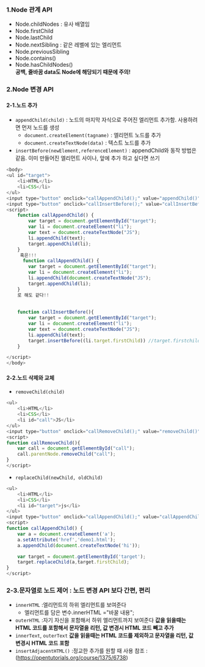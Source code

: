 ### 1.Node 관계 API
- Node.childNodes : 유사 배열임
- Node.firstChild
- Node.lastChild
- Node.nextSibling : 같은 레벨에 있는 엘리먼트
- Node.previousSibling
- Node.contains()
- Node.hasChildNodes()
<br> **공백, 줄바꿈 data도 Node에 해당되기 때문에 주의!**

### 2.Node 변경 API
#### 2-1.노드 추가
- `appendChild(child)` : 노드의 마지막 자식으로 주어진 엘리먼트 추가함. 사용하려면 먼저 노드를 생성
    + `document.createElement(tagname)` : 엘리먼트 노드를 추가
    + `document.createTextNode(data)` : 텍스트 노드를 추가
- `insertBefore(newElement,referenceElement)`
: appendChild와 동작 방법은 같음. 이미 만들어진 엘리먼트 사이나, 앞에 추가 하고 싶다면 쓰기
```javascript
<body>
<ul id="target">
    <li>HTML</li>
    <li>CSS</li>
</ul>
<input type="button" onclick="callAppendChild();" value="appendChild()"/>
<input type="button" onclick="callInsertBefore();" value="callInsertBefore()"/>
<script>
    function callAppendChild() {
        var target = document.getElementById("target");
        var li = document.createElement("li");
        var text = document.createTextNode("JS");
        li.appendChild(text);
        target.appendChild(li);
    }
     혹은!!! 
      function callAppendChild() {
        var target = document.getElementById("target");
        var li = document.createElement("li");
        li.appendChild(document.createTextNode("JS");
        target.appendChild(li);
    }
    로 해도 같다!!
    
    
    function callInsertBefore(){
        var target = document.getElementById("target");
        var li = document.createElement("li");
        var text = document.createTextNode("JS");
        li.appendChild(text);
        target.insertBefore((li.target.firstChild)) //target.firstchild(text노드)의 앞에 추가
    }

</script>
</body>
```
#### 2-2.노드 삭제와 교체
- `removeChild(child)`
```javascript
<ul>
    <li>HTML</li>
    <li>CSS</li>
    <li id="call">JS</li>
</ul>
<input type="button" onclick="callRemoveChild();" value="removeChild()"/>
<script>
function callRemoveChild(){
    var call = document.getElementById("call");
    call.parentNode.removeChild("call");
}
</script>
```

- `replaceChild(newChild, oldChild)`
```javascript
<ul>
    <li>HTML</li>
    <li>CSS</li>
    <li id="target">js</li>
</ul>
<input type="button" onclick="callAppendChild();" value="callAppendChild"/>
<script>
function callAppendChild() {
    var a = document.createElement('a');
    a.setAttribute('href','demo1.html');
    a.appendChild(document.createTextNode('hi'));

    var target = document.getElementById('target');
    target.replaceChild(a,target.firstChild);
}
</script>
```
### 2-3.문자열로 노드 제어 : 노드 변경 API 보다 간편, 편리
- `innerHTML` :엘리먼트의 하위 엘리먼트를 보여준다
    + 엘리먼트를 담은 변수.innerHTML ="바꿀 내용";
- `outerHTML` :자기 자신을 포함해서 하위 엘리먼트까지 보여준다
**값을 읽을때는 HTML 코드를 포함해서 문자열을 리턴, 값 변경시 HTML 코드 빼고 추가**
- `innerText`, `outerText`
**값을 읽을때는 HTML 코드를 제외하고 문자열을 리턴, 값 변경시 HTML 코드 포함**
- `insertAdjacentHTML()` :정교한 추가를 원할 때 사용
참조 : (https://opentutorials.org/course/1375/6738)
    
